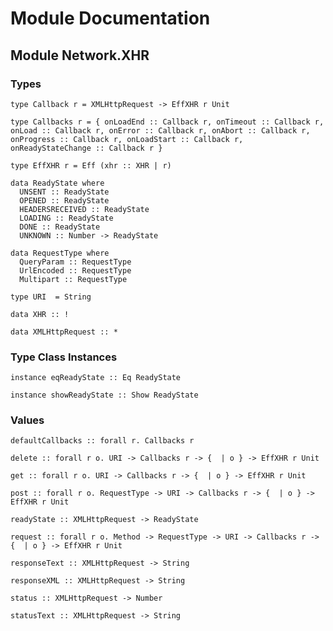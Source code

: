 # Module Documentation

## Module Network.XHR

### Types

    type Callback r = XMLHttpRequest -> EffXHR r Unit

    type Callbacks r = { onLoadEnd :: Callback r, onTimeout :: Callback r, onLoad :: Callback r, onError :: Callback r, onAbort :: Callback r, onProgress :: Callback r, onLoadStart :: Callback r, onReadyStateChange :: Callback r }

    type EffXHR r = Eff (xhr :: XHR | r)

    data ReadyState where
      UNSENT :: ReadyState
      OPENED :: ReadyState
      HEADERSRECEIVED :: ReadyState
      LOADING :: ReadyState
      DONE :: ReadyState
      UNKNOWN :: Number -> ReadyState

    data RequestType where
      QueryParam :: RequestType
      UrlEncoded :: RequestType
      Multipart :: RequestType

    type URI  = String

    data XHR :: !

    data XMLHttpRequest :: *


### Type Class Instances

    instance eqReadyState :: Eq ReadyState

    instance showReadyState :: Show ReadyState


### Values

    defaultCallbacks :: forall r. Callbacks r

    delete :: forall r o. URI -> Callbacks r -> {  | o } -> EffXHR r Unit

    get :: forall r o. URI -> Callbacks r -> {  | o } -> EffXHR r Unit

    post :: forall r o. RequestType -> URI -> Callbacks r -> {  | o } -> EffXHR r Unit

    readyState :: XMLHttpRequest -> ReadyState

    request :: forall r o. Method -> RequestType -> URI -> Callbacks r -> {  | o } -> EffXHR r Unit

    responseText :: XMLHttpRequest -> String

    responseXML :: XMLHttpRequest -> String

    status :: XMLHttpRequest -> Number

    statusText :: XMLHttpRequest -> String




